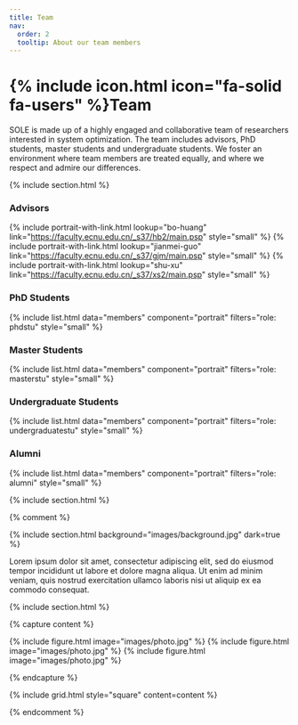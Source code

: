 ```yaml
---
title: Team
nav:
  order: 2
  tooltip: About our team members
---
```


# {% include icon.html icon="fa-solid fa-users" %}Team

SOLE is made up of a highly engaged and collaborative team of researchers interested in system optimization.
The team includes advisors, PhD students, master students and undergraduate students. 
We foster an environment where team members are treated equally, and where we respect and admire our differences.

<!-- 会显示团队成员列表，成员信息登记在 _members 内 -->

{% include section.html %}

### Advisors

{% include portrait-with-link.html lookup="bo-huang" link="https://faculty.ecnu.edu.cn/_s37/hb2/main.psp" style="small" %}
{% include portrait-with-link.html lookup="jianmei-guo" link="https://faculty.ecnu.edu.cn/_s37/gjm/main.psp" style="small" %}
{% include portrait-with-link.html lookup="shu-xu" link="https://faculty.ecnu.edu.cn/_s37/xs2/main.psp" style="small" %}

### PhD Students

{% include list.html data="members" component="portrait" filters="role: phdstu" style="small" %}

### Master Students

{% include list.html data="members" component="portrait" filters="role: masterstu" style="small" %}

### Undergraduate Students

{% include list.html data="members" component="portrait" filters="role: undergraduatestu" style="small" %}

### Alumni

{% include list.html data="members" component="portrait" filters="role: alumni" style="small" %}

{% include section.html %}

{% comment %}

{% include section.html background="images/background.jpg" dark=true %}

Lorem ipsum dolor sit amet, consectetur adipiscing elit, sed do eiusmod tempor
incididunt ut labore et dolore magna aliqua. Ut enim ad minim veniam, quis
nostrud exercitation ullamco laboris nisi ut aliquip ex ea commodo consequat.

{% include section.html %}

{% capture content %}

{% include figure.html image="images/photo.jpg" %}
{% include figure.html image="images/photo.jpg" %}
{% include figure.html image="images/photo.jpg" %}

{% endcapture %}

{% include grid.html style="square" content=content %}

{% endcomment %}
